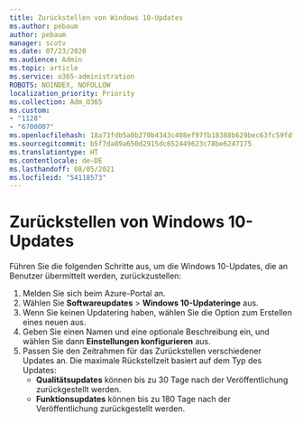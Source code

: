 ```yaml
---
title: Zurückstellen von Windows 10-Updates
ms.author: pebaum
author: pebaum
manager: scotv
ms.date: 07/23/2020
ms.audience: Admin
ms.topic: article
ms.service: o365-administration
ROBOTS: NOINDEX, NOFOLLOW
localization_priority: Priority
ms.collection: Adm_O365
ms.custom:
- "1128"
- "6700007"
ms.openlocfilehash: 18a73fdb5a0b270b4343c408ef97fb18388b629bec63fc59fdfa674b763369be
ms.sourcegitcommit: b5f7da89a650d2915dc652449623c78be6247175
ms.translationtype: HT
ms.contentlocale: de-DE
ms.lasthandoff: 08/05/2021
ms.locfileid: "54118573"
---
```

# <a name="defer-windows-10-updates"></a>Zurückstellen von Windows 10-Updates

Führen Sie die folgenden Schritte aus, um die Windows 10-Updates, die an Benutzer übermittelt werden, zurückzustellen:

1. Melden Sie sich beim Azure-Portal an.
2. Wählen Sie **Softwareupdates**  >  **Windows 10-Updateringe** aus.
3. Wenn Sie keinen Updatering haben, wählen Sie die Option zum Erstellen eines neuen aus.
4. Geben Sie einen Namen und eine optionale Beschreibung ein, und wählen Sie dann **Einstellungen konfigurieren** aus.
5. Passen Sie den Zeitrahmen für das Zurückstellen verschiedener Updates an. Die maximale Rückstellzeit basiert auf dem Typ des Updates:
    - **Qualitätsupdates** können bis zu 30 Tage nach der Veröffentlichung zurückgestellt werden.
    - **Funktionsupdates** können bis zu 180 Tage nach der Veröffentlichung zurückgestellt werden.
